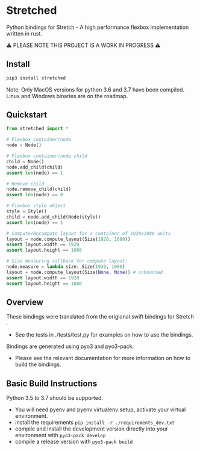 # Stretched
Python bindings for Stretch - A high performance flexbox implementation written in rust.

⚠️ PLEASE NOTE THIS PROJECT IS A WORK IN PROGRESS ⚠️


## Install

```bash
pip3 install stretched
```

Note: Only MacOS versions for python 3.6 and 3.7 have been compiled. Linux and Windows binaries are on the roadmap.


## Quickstart


```python
from stretched import *

# Flexbox container/node
node = Node()

# Flexbox container/node child
child = Node()
node.add_child(child)
assert len(node) == 1

# Remove child
node.remove_child(child)
assert len(node) == 0

# Flexbox style object
style = Style()
child = node.add_child(Node(style))
assert len(node) == 1

# Compute/Recompute layout for a container of 1920x1080 units
layout = node.compute_layout(Size(1920, 1080))
assert layout.width == 1920
assert layout.height == 1080

# Size measuring callback for compute layout:
node.measure = lambda size: Size(1920, 1080)
layout = node.compute_layout(Size(None, None)) # unbounded
assert layout.width == 1920
assert layout.height == 1080
```

## Overview

These bindings were translated from the origional swift bindings for Stretch .

- See the tests in ./tests/test.py for examples on how to use the bindings.



Bindings are generated using pyo3 and pyo3-pack.

- Please see the relevant documentation for more information on how to build the bindings.



## Basic Build Instructions

Python 3.5 to 3.7 should be supported.

- You will need pyenv and pyenv virtualenv setup, activate your virtual environment.
- install the requirements `pip install -r ./requirements_dev.txt`
- compile and install the development version directly into your environment with `pyo3-pack develop`
- compile a release version with `pyo3-pack build`



